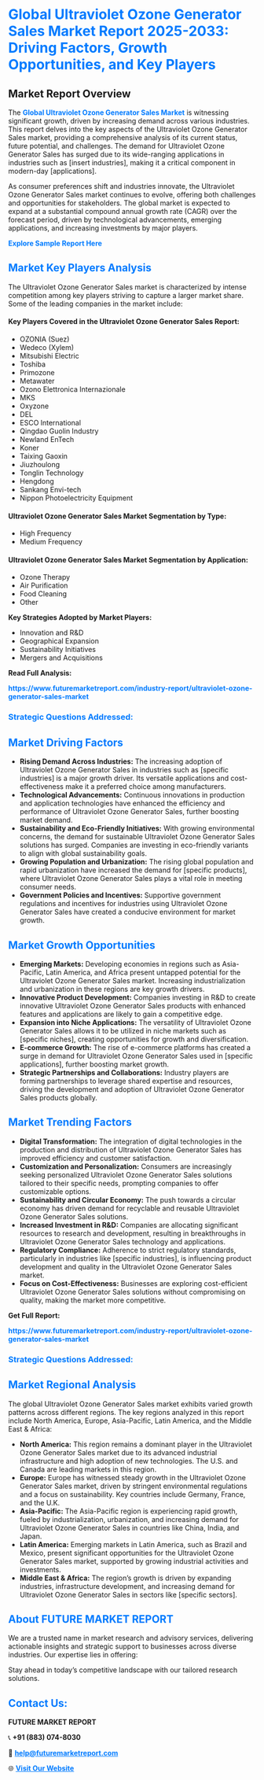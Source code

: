 <h1 style="color: #007BFF;">Global Ultraviolet Ozone Generator Sales Market Report 2025-2033: Driving Factors, Growth Opportunities, and Key Players</h1>

<section id="overview">
<h2>Market Report Overview</h2>
<p>The <a href="https://www.futuremarketreport.com/industry-report/ultraviolet-ozone-generator-sales-market" style="color: #007BFF; text-decoration: none;"><strong>Global Ultraviolet Ozone Generator Sales Market</strong></a> is witnessing significant growth, driven by increasing demand across various industries. This report delves into the key aspects of the Ultraviolet Ozone Generator Sales market, providing a comprehensive analysis of its current status, future potential, and challenges. The demand for Ultraviolet Ozone Generator Sales has surged due to its wide-ranging applications in industries such as [insert industries], making it a critical component in modern-day [applications].</p>
<p>As consumer preferences shift and industries innovate, the Ultraviolet Ozone Generator Sales market continues to evolve, offering both challenges and opportunities for stakeholders. The global market is expected to expand at a substantial compound annual growth rate (CAGR) over the forecast period, driven by technological advancements, emerging applications, and increasing investments by major players.</p>
</section>

<section id="overview">
<p><a href="https://www.futuremarketreport.com/request-sample/reportId=109700" style="color: #007BFF; text-decoration: none;"><strong>Explore Sample Report Here</strong></a></p>
</section>

<section id="key-players">
<h2 style="color: #007BFF;">Market Key Players Analysis</h2>
<p>The Ultraviolet Ozone Generator Sales market is characterized by intense competition among key players striving to capture a larger market share. Some of the leading companies in the market include:</p>
<h4>Key Players Covered in the Ultraviolet Ozone Generator Sales Report:</h4>
<ul><li>OZONIA (Suez)</li><li>Wedeco (Xylem)</li><li>Mitsubishi Electric</li><li>Toshiba</li><li>Primozone</li><li>Metawater</li><li>Ozono Elettronica Internazionale</li><li>MKS</li><li>Oxyzone</li><li>DEL</li><li>ESCO lnternational</li><li>Qingdao Guolin Industry</li><li>Newland EnTech</li><li>Koner</li><li>Taixing Gaoxin</li><li>Jiuzhoulong</li><li>Tonglin Technology</li><li>Hengdong</li><li>Sankang Envi-tech</li><li>Nippon Photoelectricity Equipment</li></ul>
<h4>Ultraviolet Ozone Generator Sales Market Segmentation by Type:</h4>
<ul><li>High Frequency</li><li>Medium Frequency</li></ul>

<h4>Ultraviolet Ozone Generator Sales Market Segmentation by Application:</h4>
<ul><li>Ozone Therapy</li><li>Air Purification</li><li>Food Cleaning</li><li>Other</li></ul>
<p><strong>Key Strategies Adopted by Market Players:</strong></p>
<ul>
<li>Innovation and R&D</li>
<li>Geographical Expansion</li>
<li>Sustainability Initiatives</li>
<li>Mergers and Acquisitions</li>
</ul>
</section>

<section>
<p><strong>Read Full Analysis: </strong></p><a href="https://www.futuremarketreport.com/industry-report/ultraviolet-ozone-generator-sales-market" style="color: #007BFF; text-decoration: none;"><strong>https://www.futuremarketreport.com/industry-report/ultraviolet-ozone-generator-sales-market</strong></a>
<h3 style="color: #007BFF;">Strategic Questions Addressed:</h3>
</section>

<section id="driving-factors">
<h2 style="color: #007BFF;">Market Driving Factors</h2>
<ul>
<li><strong>Rising Demand Across Industries:</strong> The increasing adoption of Ultraviolet Ozone Generator Sales in industries such as [specific industries] is a major growth driver. Its versatile applications and cost-effectiveness make it a preferred choice among manufacturers.</li>
<li><strong>Technological Advancements:</strong> Continuous innovations in production and application technologies have enhanced the efficiency and performance of Ultraviolet Ozone Generator Sales, further boosting market demand.</li>
<li><strong>Sustainability and Eco-Friendly Initiatives:</strong> With growing environmental concerns, the demand for sustainable Ultraviolet Ozone Generator Sales solutions has surged. Companies are investing in eco-friendly variants to align with global sustainability goals.</li>
<li><strong>Growing Population and Urbanization:</strong> The rising global population and rapid urbanization have increased the demand for [specific products], where Ultraviolet Ozone Generator Sales plays a vital role in meeting consumer needs.</li>
<li><strong>Government Policies and Incentives:</strong> Supportive government regulations and incentives for industries using Ultraviolet Ozone Generator Sales have created a conducive environment for market growth.</li>
</ul>
</section>

<section id="growth-opportunities">
<h2 style="color: #007BFF;">Market Growth Opportunities</h2>
<ul>
<li><strong>Emerging Markets:</strong> Developing economies in regions such as Asia-Pacific, Latin America, and Africa present untapped potential for the Ultraviolet Ozone Generator Sales market. Increasing industrialization and urbanization in these regions are key growth drivers.</li>
<li><strong>Innovative Product Development:</strong> Companies investing in R&D to create innovative Ultraviolet Ozone Generator Sales products with enhanced features and applications are likely to gain a competitive edge.</li>
<li><strong>Expansion into Niche Applications:</strong> The versatility of Ultraviolet Ozone Generator Sales allows it to be utilized in niche markets such as [specific niches], creating opportunities for growth and diversification.</li>
<li><strong>E-commerce Growth:</strong> The rise of e-commerce platforms has created a surge in demand for Ultraviolet Ozone Generator Sales used in [specific applications], further boosting market growth.</li>
<li><strong>Strategic Partnerships and Collaborations:</strong> Industry players are forming partnerships to leverage shared expertise and resources, driving the development and adoption of Ultraviolet Ozone Generator Sales products globally.</li>
</ul>
</section>

<section id="trending-factors">
<h2 style="color: #007BFF;">Market Trending Factors</h2>
<ul>
<li><strong>Digital Transformation:</strong> The integration of digital technologies in the production and distribution of Ultraviolet Ozone Generator Sales has improved efficiency and customer satisfaction.</li>
<li><strong>Customization and Personalization:</strong> Consumers are increasingly seeking personalized Ultraviolet Ozone Generator Sales solutions tailored to their specific needs, prompting companies to offer customizable options.</li>
<li><strong>Sustainability and Circular Economy:</strong> The push towards a circular economy has driven demand for recyclable and reusable Ultraviolet Ozone Generator Sales solutions.</li>
<li><strong>Increased Investment in R&D:</strong> Companies are allocating significant resources to research and development, resulting in breakthroughs in Ultraviolet Ozone Generator Sales technology and applications.</li>
<li><strong>Regulatory Compliance:</strong> Adherence to strict regulatory standards, particularly in industries like [specific industries], is influencing product development and quality in the Ultraviolet Ozone Generator Sales market.</li>
<li><strong>Focus on Cost-Effectiveness:</strong> Businesses are exploring cost-efficient Ultraviolet Ozone Generator Sales solutions without compromising on quality, making the market more competitive.</li>
</ul>
</section>

<section>
<p><strong>Get Full Report: </strong></p><a href="https://www.futuremarketreport.com/industry-report/ultraviolet-ozone-generator-sales-market" style="color: #007BFF; text-decoration: none;"><strong>https://www.futuremarketreport.com/industry-report/ultraviolet-ozone-generator-sales-market</strong></a>
<h3 style="color: #007BFF;">Strategic Questions Addressed:</h3>
</section>


<section id="regional-analysis">
<h2 style="color: #007BFF;">Market Regional Analysis</h2>
<p>The global Ultraviolet Ozone Generator Sales market exhibits varied growth patterns across different regions. The key regions analyzed in this report include North America, Europe, Asia-Pacific, Latin America, and the Middle East & Africa:</p>
<ul>
<li><strong>North America:</strong> This region remains a dominant player in the Ultraviolet Ozone Generator Sales market due to its advanced industrial infrastructure and high adoption of new technologies. The U.S. and Canada are leading markets in this region.</li>
<li><strong>Europe:</strong> Europe has witnessed steady growth in the Ultraviolet Ozone Generator Sales market, driven by stringent environmental regulations and a focus on sustainability. Key countries include Germany, France, and the U.K.</li>
<li><strong>Asia-Pacific:</strong> The Asia-Pacific region is experiencing rapid growth, fueled by industrialization, urbanization, and increasing demand for Ultraviolet Ozone Generator Sales in countries like China, India, and Japan.</li>
<li><strong>Latin America:</strong> Emerging markets in Latin America, such as Brazil and Mexico, present significant opportunities for the Ultraviolet Ozone Generator Sales market, supported by growing industrial activities and investments.</li>
<li><strong>Middle East & Africa:</strong> The region’s growth is driven by expanding industries, infrastructure development, and increasing demand for Ultraviolet Ozone Generator Sales in sectors like [specific sectors].</li>
</ul>
</section>

<footer>
<h2 style="color: #007BFF;">About FUTURE MARKET REPORT</h2>
<p>We are a trusted name in market research and advisory services, delivering actionable insights and strategic support to businesses across diverse industries. Our expertise lies in offering:</p>

<p>Stay ahead in today’s competitive landscape with our tailored research solutions.</p>

<h2 style="color: #007BFF;">Contact Us:</h2>
<p><strong>FUTURE MARKET REPORT</strong></p>
<p>📞 <strong>+91 (883) 074-8030</strong></p>
<p>📧 <strong><a href="mailto:help@futuremarketreport.com" style="color: #007BFF;">help@futuremarketreport.com</a></strong></p>
<p>🌐 <strong><a href="https://www.futuremarketreport.com/" style="color: #007BFF;">Visit Our Website</a></strong></p>
</footer>